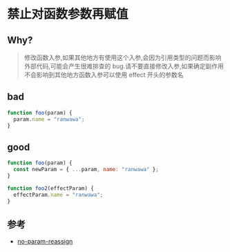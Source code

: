 # 禁止对函数参数再赋值

## Why?

> 修改函数入参,如果其他地方有使用这个入参,会因为引用类型的问题而影响外部代码,可能会产生很难排查的 bug.请不要直接修改入参,如果确定副作用不会影响到其他地方函数入参可以使用 effect 开头的参数名

## bad

```js
function foo(param) {
  param.name = "ranwawa";
}
```

## good

```js
function foo(param) {
  const newParam = { ...param, name: "ranwawa" };
}

function foo2(effectParam) {
  effectParam.name = "ranwawa";
}
```

## 参考

- [no-param-reassign](https://eslint.org/docs/rules/no-param-reassign.html)

